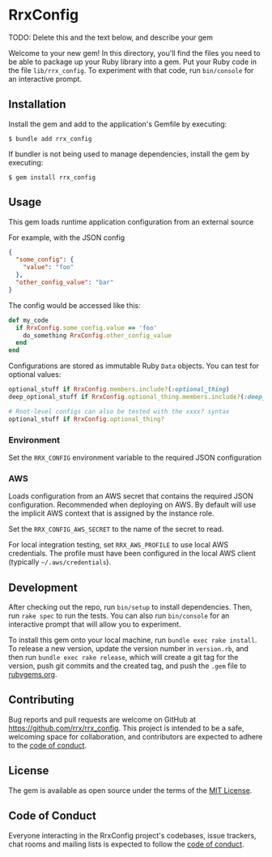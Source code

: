 # RrxConfig


TODO: Delete this and the text below, and describe your gem

Welcome to your new gem! In this directory, you'll find the files you need to be able to package up your Ruby library into a gem. Put your Ruby code in the file `lib/rrx_config`. To experiment with that code, run `bin/console` for an interactive prompt.

## Installation

Install the gem and add to the application's Gemfile by executing:

    $ bundle add rrx_config

If bundler is not being used to manage dependencies, install the gem by executing:

    $ gem install rrx_config

## Usage

This gem loads runtime application configuration from an external source

For example, with the JSON config

```json
{
  "some_config": {
    "value": "foo"
  },
  "other_config_value": "bar"
}
```

The config would be accessed like this:

```ruby
def my_code
  if RrxConfig.some_config.value == 'foo'
    do_something RrxConfig.other_config_value
  end
end
```

Configurations are stored as immutable Ruby `Data` objects. You can test for optional values:

```ruby
optional_stuff if RrxConfig.members.include?(:optional_thing)
deep_optional_stuff if RrxConfig.optional_thing.members.include?(:deep_thoughts)

# Root-level configs can also be tested with the xxxx? syntax
optional_stuff if RrxConfig.optional_thing?
```

### Environment

Set the `RRX_CONFIG` environment variable to the required JSON configuration

### AWS

Loads configuration from an AWS secret that contains the required JSON configuration. Recommended when deploying on AWS.
By default will use the implicit AWS context that is assigned by the instance role.

Set the `RRX_CONFIG_AWS_SECRET` to the name of the secret to read.

For local integration testing, set `RRX_AWS_PROFILE` to use local AWS credentials. The profile must have been
configured in the local AWS client (typically `~/.aws/credentials`).

## Development

After checking out the repo, run `bin/setup` to install dependencies. Then, run `rake spec` to run the tests. You can also run `bin/console` for an interactive prompt that will allow you to experiment.

To install this gem onto your local machine, run `bundle exec rake install`. To release a new version, update the version number in `version.rb`, and then run `bundle exec rake release`, which will create a git tag for the version, push git commits and the created tag, and push the `.gem` file to [rubygems.org](https://rubygems.org).

## Contributing

Bug reports and pull requests are welcome on GitHub at https://github.com/rrx/rrx_config. This project is intended to be a safe, welcoming space for collaboration, and contributors are expected to adhere to the [code of conduct](https://github.com/[USERNAME]/rrx_config/blob/main/CODE_OF_CONDUCT.md).

## License

The gem is available as open source under the terms of the [MIT License](https://opensource.org/licenses/MIT).

## Code of Conduct

Everyone interacting in the RrxConfig project's codebases, issue trackers, chat rooms and mailing lists is expected to follow the [code of conduct](https://github.com/[USERNAME]/rrx_config/blob/main/CODE_OF_CONDUCT.md).
